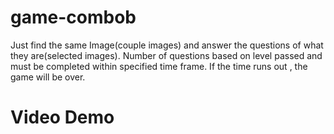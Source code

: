 # game-combob

Just find the same Image(couple images) and answer the questions of what they are(selected images). 
Number of questions based on level passed and must be completed within specified time frame. 
If the time runs out , the game will be over.

# Video Demo


